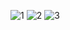 ![1](https://github.com/eugeen3/TRITPO_Project/blob/master/Images/Diagrams/SequenceDiagram1.png)
![2](https://github.com/eugeen3/TRITPO_Project/blob/master/Images/Diagrams/SequenceDiagram2.png)
![3](https://github.com/eugeen3/TRITPO_Project/blob/master/Images/Diagrams/SequenceDiagram3.png)